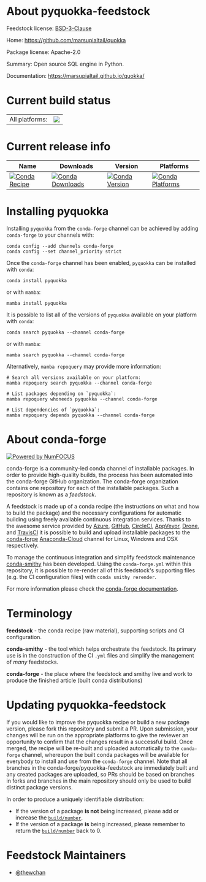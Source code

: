 About pyquokka-feedstock
========================

Feedstock license: [BSD-3-Clause](https://github.com/conda-forge/pyquokka-feedstock/blob/main/LICENSE.txt)

Home: https://github.com/marsupialtail/quokka

Package license: Apache-2.0

Summary: Open source SQL engine in Python.

Documentation: https://marsupialtail.github.io/quokka/

Current build status
====================


<table><tr><td>All platforms:</td>
    <td>
      <a href="https://dev.azure.com/conda-forge/feedstock-builds/_build/latest?definitionId=18636&branchName=main">
        <img src="https://dev.azure.com/conda-forge/feedstock-builds/_apis/build/status/pyquokka-feedstock?branchName=main">
      </a>
    </td>
  </tr>
</table>

Current release info
====================

| Name | Downloads | Version | Platforms |
| --- | --- | --- | --- |
| [![Conda Recipe](https://img.shields.io/badge/recipe-pyquokka-green.svg)](https://anaconda.org/conda-forge/pyquokka) | [![Conda Downloads](https://img.shields.io/conda/dn/conda-forge/pyquokka.svg)](https://anaconda.org/conda-forge/pyquokka) | [![Conda Version](https://img.shields.io/conda/vn/conda-forge/pyquokka.svg)](https://anaconda.org/conda-forge/pyquokka) | [![Conda Platforms](https://img.shields.io/conda/pn/conda-forge/pyquokka.svg)](https://anaconda.org/conda-forge/pyquokka) |

Installing pyquokka
===================

Installing `pyquokka` from the `conda-forge` channel can be achieved by adding `conda-forge` to your channels with:

```
conda config --add channels conda-forge
conda config --set channel_priority strict
```

Once the `conda-forge` channel has been enabled, `pyquokka` can be installed with `conda`:

```
conda install pyquokka
```

or with `mamba`:

```
mamba install pyquokka
```

It is possible to list all of the versions of `pyquokka` available on your platform with `conda`:

```
conda search pyquokka --channel conda-forge
```

or with `mamba`:

```
mamba search pyquokka --channel conda-forge
```

Alternatively, `mamba repoquery` may provide more information:

```
# Search all versions available on your platform:
mamba repoquery search pyquokka --channel conda-forge

# List packages depending on `pyquokka`:
mamba repoquery whoneeds pyquokka --channel conda-forge

# List dependencies of `pyquokka`:
mamba repoquery depends pyquokka --channel conda-forge
```


About conda-forge
=================

[![Powered by
NumFOCUS](https://img.shields.io/badge/powered%20by-NumFOCUS-orange.svg?style=flat&colorA=E1523D&colorB=007D8A)](https://numfocus.org)

conda-forge is a community-led conda channel of installable packages.
In order to provide high-quality builds, the process has been automated into the
conda-forge GitHub organization. The conda-forge organization contains one repository
for each of the installable packages. Such a repository is known as a *feedstock*.

A feedstock is made up of a conda recipe (the instructions on what and how to build
the package) and the necessary configurations for automatic building using freely
available continuous integration services. Thanks to the awesome service provided by
[Azure](https://azure.microsoft.com/en-us/services/devops/), [GitHub](https://github.com/),
[CircleCI](https://circleci.com/), [AppVeyor](https://www.appveyor.com/),
[Drone](https://cloud.drone.io/welcome), and [TravisCI](https://travis-ci.com/)
it is possible to build and upload installable packages to the
[conda-forge](https://anaconda.org/conda-forge) [Anaconda-Cloud](https://anaconda.org/)
channel for Linux, Windows and OSX respectively.

To manage the continuous integration and simplify feedstock maintenance
[conda-smithy](https://github.com/conda-forge/conda-smithy) has been developed.
Using the ``conda-forge.yml`` within this repository, it is possible to re-render all of
this feedstock's supporting files (e.g. the CI configuration files) with ``conda smithy rerender``.

For more information please check the [conda-forge documentation](https://conda-forge.org/docs/).

Terminology
===========

**feedstock** - the conda recipe (raw material), supporting scripts and CI configuration.

**conda-smithy** - the tool which helps orchestrate the feedstock.
                   Its primary use is in the construction of the CI ``.yml`` files
                   and simplify the management of *many* feedstocks.

**conda-forge** - the place where the feedstock and smithy live and work to
                  produce the finished article (built conda distributions)


Updating pyquokka-feedstock
===========================

If you would like to improve the pyquokka recipe or build a new
package version, please fork this repository and submit a PR. Upon submission,
your changes will be run on the appropriate platforms to give the reviewer an
opportunity to confirm that the changes result in a successful build. Once
merged, the recipe will be re-built and uploaded automatically to the
`conda-forge` channel, whereupon the built conda packages will be available for
everybody to install and use from the `conda-forge` channel.
Note that all branches in the conda-forge/pyquokka-feedstock are
immediately built and any created packages are uploaded, so PRs should be based
on branches in forks and branches in the main repository should only be used to
build distinct package versions.

In order to produce a uniquely identifiable distribution:
 * If the version of a package **is not** being increased, please add or increase
   the [``build/number``](https://docs.conda.io/projects/conda-build/en/latest/resources/define-metadata.html#build-number-and-string).
 * If the version of a package **is** being increased, please remember to return
   the [``build/number``](https://docs.conda.io/projects/conda-build/en/latest/resources/define-metadata.html#build-number-and-string)
   back to 0.

Feedstock Maintainers
=====================

* [@thewchan](https://github.com/thewchan/)

